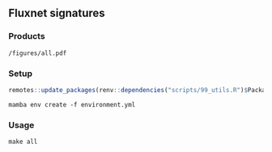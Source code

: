 ## Fluxnet signatures

### Products

`/figures/all.pdf`

### Setup

```R
remotes::update_packages(renv::dependencies("scripts/99_utils.R")$Package)
```

```shell
mamba env create -f environment.yml
```

### Usage

```shell
make all
```
